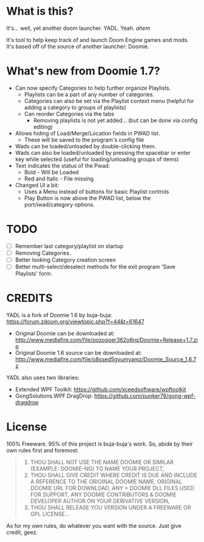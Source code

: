# What is this?
It's... well, yet another doom launcher. YADL. Yeah. *ahem*

It's tool to help keep track of and launch Doom Engine games and mods.  
It's based off of the source of another launcher: Doomie.

# What's new from Doomie 1.7?
- Can now specify Categories to help further organize Playlists.
  - Playlists can be a part of any number of categories.
  - Categories can also be set via the Playlist context menu (helpful for adding a category to groups of playlists)
  - Can reorder Categories via the tabs
    - Removing playlists is not yet added... (but can be done via config editing)
- Allows hiding of Load/Merge/Location fields in PWAD list.
  - These will be saved to the program's config file
- Wads can be loaded/unloaded by double-clicking them.
- Wads can also be loaded/unloaded by pressing the spacebar or enter key while selected (useful for loading/unloading groups of items)
- Text indicates the status of the Pwad:
 	- Bold - Will be Loaded
  - Red and Italic - File missing
- Changed UI a bit:
  -	Uses a Menu instead of buttons for basic Playlist controls
  -	Play Button is now above the PWAD list, below the port/iwad/category options.

# TODO
- [ ] Remember last category/playlist on startup
- [ ] Removing Categories.
- [ ] Better looking Category creation screen
- [ ] Better multi-select/deselect methods for the exit program 'Save Playlists' form.

# CREDITS
YADL is a fork of Doomie 1.6 by buja-buja: https://forum.zdoom.org/viewtopic.php?f=44&t=61647
  - Original Doomie can be downloaded at: http://www.mediafire.com/file/oozoqoer362o6rq/Doomie+Release+1.7.zip
  - Original Doomie 1.6 source can be downloaded at: http://www.mediafire.com/file/o8ssed5gvumyamz/Doomie_Source_1.6.7z

YADL also uses two libraries:
- Extended WPF Toolkit: https://github.com/xceedsoftware/wpftoolkit
- GongSolutions.WPF.DragDrop: https://github.com/punker76/gong-wpf-dragdrop

# License
100% Freeware. 95% of this project is buja-buja's work. So, abide by their own rules first and foremost:
> 1. THOU SHALL NOT USE THE NAME DOOMIE OR SIMILAR (EXAMPLE: DOOMIE-NG) TO NAME YOUR PROJECT, 
> 2. THOU SHALL GIVE CREDIT WHERE CREDIT IS DUE AND INCLUDE A REFERENCE TO THE ORIGINAL DOOMIE NAME, ORIGINAL DOOMIE URL FOR DOWNLOAD, ANY > DOOMIE DLL FILES USED FOR SUPPORT, ANY DOOMIE CONTRIBUTORS & DOOMIE DEVELOPER AUTHOR ON YOUR DERIVATIVE VERSION, 
> 3. THOU SHALL RELEASE YOU VERSION UNDER A FREEWARE OR GPL LICENSE...

As for my own rules, do whatever you want with the source. Just give credit, geez.
